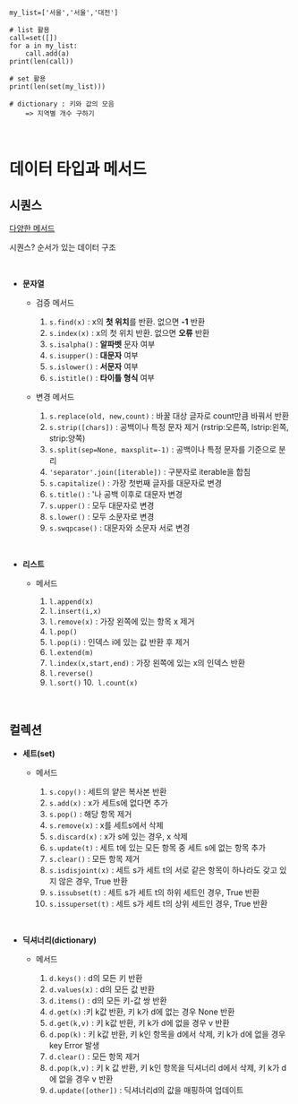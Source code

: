 ```
my_list=['서울','서울','대전']

# list 활용
call=set([])
for a in my_list:
    call.add(a)
print(len(call))

# set 활용
print(len(set(my_list)))

# dictionary : 키와 값의 모음
    => 지역별 개수 구하기
```

<br/>

# 데이터 타입과 메서드

## 시퀀스
[다양한 메서드](https://docs.python.org/ko/3/tutorial/datastructures.html#)

시퀀스? 순서가 있는 데이터 구조

<br/>

- **문자열**

    - 검증 메서드

        1. `s.find(x)` : x의 **첫 위치**를 반환. 없으면 **-1** 반환
        2. `s.index(x)` : x의 첫 위치 반환. 없으면 **오류** 반환
        3. `s.isalpha()` : **알파벳** 문자 여부
        4. `s.isupper()` : **대문자** 여부
        5. `s.islower()` : **서문자** 여부
        6. `s.istitle()` : **타이틀 형식** 여부

    - 변경 메서드

        1. `s.replace(old, new,count)` : 바꿀 대상 글자로 count만큼 바꿔서 반환
        2. `s.strip([chars])` : 공백이나 특정 문자 제거 (rstrip:오른쪽, lstrip:왼쪽, strip:양쪽)
        3. `s.split(sep=None, maxsplit=-1)` : 공백이나 특정 문자를 기준으로 분리
        4. `'separator'.join([iterable])` : 구분자로 iterable을 합침
        5. `s.capitalize()` : 가장  첫번째 글자를 대문자로 변경
        6. `s.title()` : '나 공백 이후로 대문자 변경
        7. `s.upper()` : 모두 대문자로 변경
        8. `s.lower()` : 모두 소문자로 변경
        9. `s.swqpcase()` : 대문자와 소문자 서로 변경

<br/>

- **리스트**

    - 메서드

        1. `l.append(x)`
        2. `l.insert(i,x)` 
        3. `l.remove(x)` : 가장 왼쪽에 있는 항목 x 제거
        4. `l.pop()`
        5. `l.pop(i)` : 인덱스 i에 있는 값 반환 후 제거
        6. `l.extend(m)`
        7. `l.index(x,start,end)` : 가장 왼쪽에 있는 x의 인덱스 반환
        8. `l.reverse()`
        9. `l.sort()`
        10.` l.count(x)`

<br/>

## 컬렉션

- **세트(set)**

    - 메서드

        1. `s.copy()` : 세트의 얕은 복사본 반환
        2. `s.add(x)` : x가 세트s에 없다면 추가
        3. `s.pop()` : 해당 항목 제거
        4. `s.remove(x)` : x를 세트s에서 삭제
        5. `s.discard(x)` : x가 s에 있는 경우, x 삭제
        6. `s.update(t)` : 세트 t에 있는 모든 항목 중 세트 s에 없는 항목 추가   
        7. `s.clear()` : 모든 항목 제거
        8. `s.isdisjoint(x)` : 세트 s가 세트 t의 서로 같은 항목이 하나라도 갖고 있지 않은 경우, True 반환
        9. `s.issubset(t)` : 세트 s가 세트 t의 하위 세트인 경우, True 반환
        10. `s.issuperset(t)` : 세트 s가 세트 t의 상위 세트인 경우, True 반환

<br/>

- **딕셔너리(dictionary)**

    - 메서드

        1. `d.keys()` : d의 모든 키 반환
        2. `d.values(x)` : d의 모든 값 반환
        3. `d.items()` : d의 모든 키-값 쌍 반환
        4. `d.get(x)` :키 k값 반환, 키 k가 d에 없는 경우 None 반환
        5. `d.get(k,v)` : 키 k값 반환, 키 k가 d에 없을 경우 v 반환
        6. `d.pop(k)` : 키 k값 반환, 키 k인 항목을 d에서 삭제, 키 k가 d에 없을 경우 key Error 발생
        7. `d.clear()` : 모든 항목 제거
        8. `d.pop(k,v)` : 키 k 값 반환, 키 k인 항목을 딕셔너리 d에서 삭제, 키 k가 d에 없을 경우 v 반환
        9. `d.update([other])` : 딕셔너리d의 값을 매핑하여 업데이트
